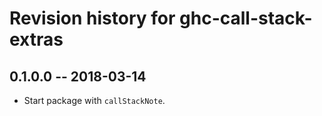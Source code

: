 # Revision history for ghc-call-stack-extras

## 0.1.0.0  -- 2018-03-14

* Start package with `callStackNote`.

